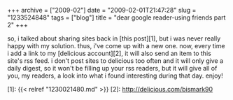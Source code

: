 +++
archive = ["2009-02"]
date = "2009-02-01T21:47:28"
slug = "1233524848"
tags = ["blog"]
title = "dear google reader-using friends part 2"
+++

so, i talked about sharing sites back in [this post][1], but i was never
really happy with my solution. thus, i've come up with a new one. now,
every time i add a link to my [delicious account][2], it will also send an
item to this site's rss feed. i don't post sites to delicious too often
and it will only give a daily digest, so it won't be filling up your rss
readers, but it will give all of you, my readers, a look into what i found
interesting during that day. enjoy!

[1]: {{< relref "1230021480.md" >}}
[2]: http://delicious.com/bismark90

